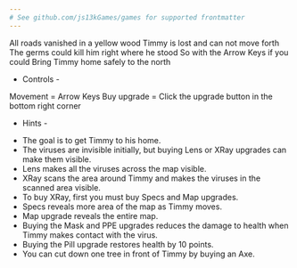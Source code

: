```yaml
---
# See github.com/js13kGames/games for supported frontmatter
---
```

All roads vanished in a yellow wood
Timmy is lost and can not move forth
The germs could kill him right where he stood
So with the Arrow Keys if you could
Bring Timmy home safely to the north


- Controls -

Movement = Arrow Keys
Buy upgrade = Click the upgrade button in the bottom right corner


- Hints -
+ The goal is to get Timmy to his home.
+ The viruses are invisible initially, but buying Lens or XRay upgrades can make them visible.
+ Lens makes all the viruses across the map visible.
+ XRay scans the area around Timmy and makes the viruses in the scanned area visible.
+ To buy XRay, first you must buy Specs and Map upgrades.
+ Specs reveals more area of the map as Timmy moves.
+ Map upgrade reveals the entire map.
+ Buying the Mask and PPE upgrades reduces the damage to health when Timmy makes contact with the virus.
+ Buying the Pill upgrade restores health by 10 points.
+ You can cut down one tree in front of Timmy by buying an Axe.